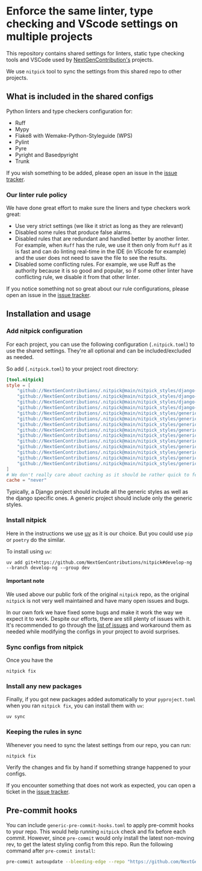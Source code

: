 # Enforce the same linter, type checking and VScode settings on multiple projects

This repository contains shared settings for linters, static type checking tools and VSCode used by [NextGenContribution's](https://github.com/NextGenContributions) projects.

We use `nitpick` tool to sync the settings from this shared repo to other projects.

## What is included in the shared configs

Python linters and type checkers configuration for:

- Ruff
- Mypy
- Flake8 with Wemake-Python-Styleguide (WPS)
- Pylint
- Pyre
- Pyright and Basedpyright
- Trunk

If you wish something to be added, please open an issue in the [issue tracker](https://github.com/NextGenContributions/.nitpick/).

### Our linter rule policy

We have done great effort to make sure the liners and type checkers work great:

- Use very strict settings (we like it strict as long as they are relevant)
- Disabled some rules that produce false alarms.
- Disabled rules that are redundant and handled better by another linter. For example, when `Ruff` has the rule, we use it then only from `Ruff` as it is fast and can do linting real-time in the IDE (in VScode for example) and the user does not need to save the file to see the results.
- Disabled some conflicting rules. For example, we use Ruff as the authority because it is so good and popular, so if some other linter have conflicting rule, we disable it from that other linter.

If you notice something not so great about our rule configurations, please open an issue in the [issue tracker](https://github.com/NextGenContributions/.nitpick/).

## Installation and usage

### Add nitpick configuration

For each project, you can use the following configuration (`.nitpick.toml`) to use the shared settings. They're all optional and can be included/excluded as needed.

So add (`.nitpick.toml`) to your project root directory:

```toml
[tool.nitpick]
style = [
    "github://NextGenContributions/.nitpick@main/nitpick_styles/django-flake8.toml",
    "github://NextGenContributions/.nitpick@main/nitpick_styles/django-mypy.toml",
    "github://NextGenContributions/.nitpick@main/nitpick_styles/django-ruff.toml",
    "github://NextGenContributions/.nitpick@main/nitpick_styles/django-pyproject.toml",
    "github://NextGenContributions/.nitpick@main/nitpick_styles/generic-codacy.toml",
    "github://NextGenContributions/.nitpick@main/nitpick_styles/generic-deepsource.toml",
    "github://NextGenContributions/.nitpick@main/nitpick_styles/generic-mypy.toml",
    "github://NextGenContributions/.nitpick@main/nitpick_styles/generic-flake8.toml",
    "github://NextGenContributions/.nitpick@main/nitpick_styles/generic-pre-commit-hooks.toml",
    "github://NextGenContributions/.nitpick@main/nitpick_styles/generic-pylintrc.toml",
    "github://NextGenContributions/.nitpick@main/nitpick_styles/generic-pyproject.toml",
    "github://NextGenContributions/.nitpick@main/nitpick_styles/generic-ruff.toml",
    "github://NextGenContributions/.nitpick@main/nitpick_styles/generic-taplo.toml",
    "github://NextGenContributions/.nitpick@main/nitpick_styles/generic-trunk.toml",
]
# We don't really care about caching as it should be rather quick to fetch anyway, this ensures fresh configs
cache = "never"
```

Typically, a Django project should include all the generic styles as well as the django specific ones. A generic project should include only the generic styles.

### Install nitpick

Here in the instructions we use [uv](https://docs.astral.sh/uv/) as it is our choice. But you could use `pip` or `poetry` do the similar.

To install using `uv`:

```shell
uv add git+https://github.com/NextGenContributions/nitpick#develop-ng --branch develop-ng --group dev
```

#### Important note

We used above our public fork of the original `nitpick` repo, as the original  `nitpick` is not very well maintained and have many open issues and bugs.

In our own fork we have fixed some bugs and make it work the way we expect it to work. Despite our efforts, there are still plenty of issues with it. It's recommended to go through the [list of issues](https://github.com/NextGenContributions/nitpick/issues) and workaround them as needed while modifying the configs in your project to avoid surprises.

### Sync configs from nitpick

Once you have the

```shell
nitpick fix
```

### Install any new packages

Finally, if you got new packages added automatically to your `pyproject.toml` when you ran `nitpick fix`, you can install them with `uv`:

```shell
uv sync
```

### Keeping the rules in sync

Whenever you need to sync the latest settings from our repo, you can run:

```shell
nitpick fix
```

Verify the changes and fix by hand if something strange happened to your configs.

If you encounter something that does not work as expected, you can open a ticket in the [issue tracker](https://github.com/NextGenContributions/nitpick/issues).

## Pre-commit hooks

You can include `generic-pre-commit-hooks.toml` to apply pre-commit hooks to your repo. This would help running `nitpick` check and fix before each commit. However, since `pre-commit` would only install the latest non-moving rev, to get the latest styling config from this repo. Run the following command after `pre-commit install`:

```bash
pre-commit autoupdate --bleeding-edge --repo "https://github.com/NextGenContributions/nitpick"
```
